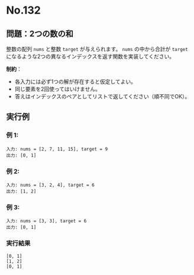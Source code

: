 # No.132

## 問題：2つの数の和

整数の配列 `nums` と整数 `target` が与えられます。
`nums` の中から合計が `target` になるような2つの異なるインデックスを返す関数を実装してください。

**制約**：

* 各入力には必ず1つの解が存在すると仮定してよい。
* 同じ要素を2回使ってはいけません。
* 答えはインデックスのペアとしてリストで返してください（順不同でOK）。

## 実行例

### 例 1:

```
入力: nums = [2, 7, 11, 15], target = 9
出力: [0, 1]
```

### 例 2:

```
入力: nums = [3, 2, 4], target = 6
出力: [1, 2]
```

### 例 3:

```
入力: nums = [3, 3], target = 6
出力: [0, 1]
```

### 実行結果

```text
[0, 1]
[1, 2]
[0, 1]
```
